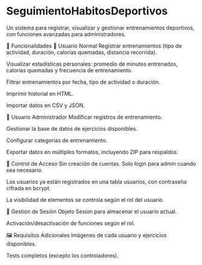 # SeguimientoHabitosDeportivos
Un sistema para registrar, visualizar y gestionar entrenamientos deportivos, con funciones avanzadas para administradores.

📌 Funcionalidades
🔹 Usuario Normal
Registrar entrenamientos (tipo de actividad, duración, calorías quemadas, distancia recorrida).

Visualizar estadísticas personales: promedio de minutos entrenados, calorías quemadas y frecuencia de entrenamiento.

Filtrar entrenamientos por fecha, tipo de actividad o duración.

Imprimir historial en HTML.

Importar datos en CSV y JSON.

🔹 Usuario Administrador
Modificar registros de entrenamiento.

Gestionar la base de datos de ejercicios disponibles.

Configurar categorías de entrenamiento.

Exportar datos en múltiples formatos, incluyendo ZIP para respaldos.

🔐 Control de Acceso
Sin creación de cuentas. Solo login para admin cuando sea necesario.

Los usuarios ya están registrados en una tabla usuarios, con contraseña cifrada en bcrypt.

La visibilidad de elementos se controla según el rol del usuario.

🔄 Gestión de Sesión
Objeto Sesion para almacenar el usuario actual.

Activación/desactivación de funciones según el rol.

🖼️ Requisitos Adicionales
Imágenes de cada usuario y ejercicios disponibles.

Tests completos (excepto los controladores).
